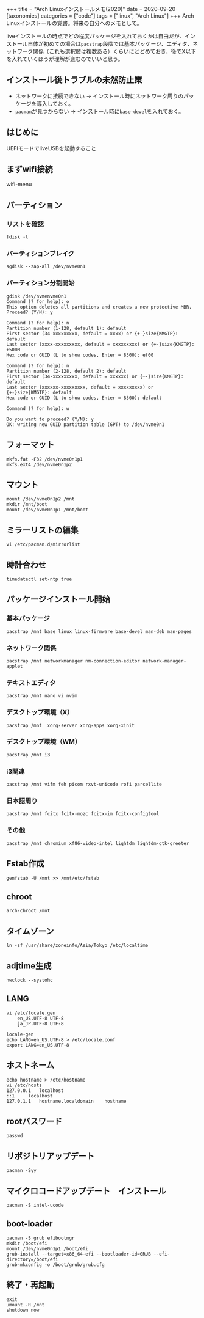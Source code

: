 +++
title = "Arch Linuxインストールメモ(2020)"
date = 2020-09-20
[taxonomies]
categories = ["code"]
tags = ["linux", "Arch Linux"]
+++
Arch Linuxインストールの覚書。将来の自分へのメモとして。

liveインストールの時点でどの程度パッケージを入れておくかは自由だが、インストール自体が初めての場合は`pacstrap`段階では基本パッケージ、エディタ、ネットワーク関係（これも選択肢は複数ある）くらいにとどめておき、後でX以下を入れていくほうが理解が進むのでいいと思う。

## インストール後トラブルの未然防止策
- ネットワークに接続できない -> インストール時にネットワーク周りのパッケージを導入しておく。  
- `pacman`が見つからない -> インストール時に`base-devel`を入れておく。

## はじめに
UEFIモードでliveUSBを起動すること

## まずwifi接続
wifi-menu

## パーティション
### リストを確認
`fdisk -l`
### パーティションブレイク
`sgdisk --zap-all /dev/nvme0n1`
### パーティション分割開始

```
gdisk /dev/nvmenvme0n1
Command (? for help): o
This option deletes all partitions and creates a new protective MBR.
Proceed? (Y/N): y

Command (? for help): n
Partition number (1-128, default 1): default
First sector (34-xxxxxxxxx, default = xxxx) or {+-}size{KMGTP}: default
Last sector (xxxx-xxxxxxxxx, default = xxxxxxxxx) or {+-}size{KMGTP}: +500M
Hex code or GUID (L to show codes, Enter = 8300): ef00

Command (? for help): n
Partition number (2-128, default 2): default
First sector (34-xxxxxxxxx, default = xxxxxx) or {+-}size{KMGTP}: default
Last sector (xxxxxx-xxxxxxxxx, default = xxxxxxxxx) or {+-}size{KMGTP}: default
Hex code or GUID (L to show codes, Enter = 8300): default

Command (? for help): w

Do you want to proceed? (Y/N): y
OK: writing new GUID partition table (GPT) to /dev/nvme0n1
```

## フォーマット
```
mkfs.fat -F32 /dev/nvme0n1p1
mkfs.ext4 /dev/nvme0n1p2
```

## マウント
```
mount /dev/nvme0n1p2 /mnt
mkdir /mnt/boot
mount /dev/nvme0n1p1 /mnt/boot
```

## ミラーリストの編集
`vi /etc/pacman.d/mirrorlist`

## 時計合わせ
`timedatectl set-ntp true`

## パッケージインストール開始
### 基本パッケージ
`pacstrap /mnt base linux linux-firmware base-devel man-deb man-pages`
### ネットワーク関係
`pacstrap /mnt networkmanager nm-connection-editor network-manager-applet`
### テキストエディタ
`pacstrap /mnt nano vi nvim`
### デスクトップ環境（X）
`pacstrap /mnt  xorg-server xorg-apps xorg-xinit`
### デスクトップ環境（WM）
`pacstrap /mnt i3`
### i3関連
`pacstrap /mnt vifm feh picom rxvt-unicode rofi parcellite`
### 日本語周り
`pacstrap /mnt fcitx fcitx-mozc fcitx-im fcitx-configtool`
### その他
`pacstrap /mnt chromium xf86-video-intel lightdm lightdm-gtk-greeter`

## Fstab作成
`genfstab -U /mnt >> /mnt/etc/fstab`

## chroot
`arch-chroot /mnt`

## タイムゾーン
`ln -sf /usr/share/zoneinfo/Asia/Tokyo /etc/localtime`

## adjtime生成
`hwclock --systohc`

## LANG
```
vi /etc/locale.gen
	en_US.UTF-8 UTF-8
	ja_JP.UTF-8 UTF-8

locale-gen
echo LANG=en_US.UTF-8 > /etc/locale.conf
export LANG=en_US.UTF-8
```

## ホストネーム
```
echo hostname > /etc/hostname
vi /etc/hosts
127.0.0.1	localhost
::1		localhost
127.0.1.1	hostname.localdomain	hostname
```

## rootパスワード
`passwd`

## リポジトリアップデート
`pacman -Syy`

## マイクロコードアップデート　インストール
`pacman -S intel-ucode`

## boot-loader
```
pacman -S grub efibootmgr
mkdir /boot/efi
mount /dev/nvme0n1p1 /boot/efi
grub-install --target=x86_64-efi --bootloader-id=GRUB --efi-directory=/boot/efi
grub-mkconfig -o /boot/grub/grub.cfg
```

## 終了・再起動
```
exit
umount -R /mnt
shutdown now
```
